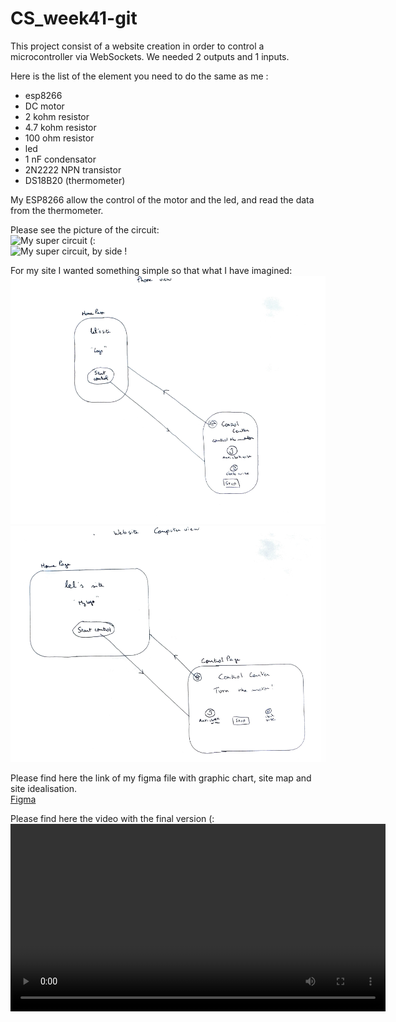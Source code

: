# CS_week41-git

This project consist of a website creation in order to control a microcontroller via WebSockets.
We needed 2 outputs and 1 inputs. 

Here is the list of the element you need to do the same as me :
- esp8266
- DC motor
- 2 kohm resistor
- 4.7 kohm resistor
- 100 ohm resistor
- led
- 1 nF condensator
- 2N2222 NPN transistor
- DS18B20 (thermometer)

My ESP8266 allow the control of the motor and the led, and read the data from the thermometer.

Please see the picture of the circuit: <br> 
<img src="circuit1.png" alt="My super circuit (:" /><br> 
<img src="circuit2.png" alt="My super circuit, by side !" />

For my site I wanted something simple so that what I have imagined: <br> 
<img src="drawing1.png" alt="My super website (:" /><br> 
<img src="drawing2.png" alt="My super website on phone !" /><br> 

Please find here the link of my figma file with graphic chart, site map and site idealisation.<br> 
[Figma](https://www.figma.com/design/Lt0ygBrPFi1SfbUWPDrDdS/webworkshop_cs_wk41?node-id=0-1&t=xhVR3v7xTgCsAmBN-1)


Please find here the video with the final version (: <br> 
<video width="600" controls>
  <source src="video.mp4" type="video/mp4">
  Your browser does not support the video tag.
</video>

